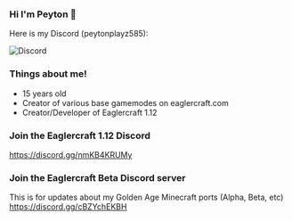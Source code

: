 ### Hi I'm Peyton 👋

Here is my Discord (peytonplayz585):

![Discord](https://discord-readme-badge.vercel.app/api?id=852205147458109492)

### Things about me!
- 15 years old
- Creator of various base gamemodes on eaglercraft.com
- Creator/Developer of Eaglercraft 1.12

### Join the Eaglercraft 1.12 Discord
https://discord.gg/nmKB4KRUMy

### Join the Eaglercraft Beta Discord server 
This is for updates about my Golden Age Minecraft ports (Alpha, Beta, etc)
https://discord.gg/cBZYchEKBH
